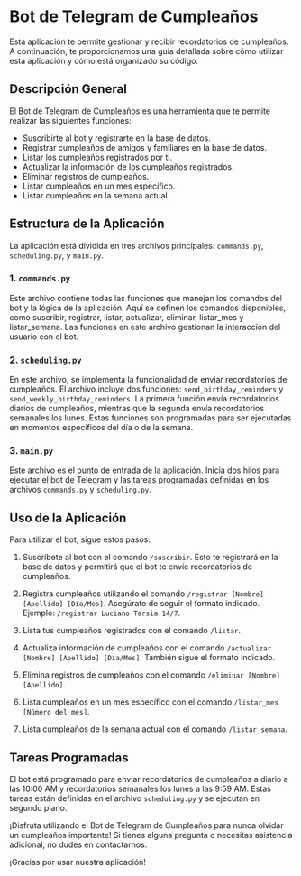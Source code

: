 # Bot de Telegram de Cumpleaños 

Esta aplicación te permite gestionar y recibir recordatorios de cumpleaños. A continuación, te proporcionamos una guía detallada sobre cómo utilizar esta aplicación y cómo está organizado su código.

## Descripción General
El Bot de Telegram de Cumpleaños es una herramienta que te permite realizar las siguientes funciones:

- Suscribirte al bot y registrarte en la base de datos.
- Registrar cumpleaños de amigos y familiares en la base de datos.
- Listar los cumpleaños registrados por ti.
- Actualizar la información de los cumpleaños registrados.
- Eliminar registros de cumpleaños.
- Listar cumpleaños en un mes específico.
- Listar cumpleaños en la semana actual.

## Estructura de la Aplicación
La aplicación está dividida en tres archivos principales: `commands.py`, `scheduling.py`, y `main.py`.

### 1. `commands.py`
Este archivo contiene todas las funciones que manejan los comandos del bot y la lógica de la aplicación. Aquí se definen los comandos disponibles, como suscribir, registrar, listar, actualizar, eliminar, listar_mes y listar_semana. Las funciones en este archivo gestionan la interacción del usuario con el bot.

### 2. `scheduling.py`
En este archivo, se implementa la funcionalidad de enviar recordatorios de cumpleaños. El archivo incluye dos funciones: `send_birthday_reminders` y `send_weekly_birthday_reminders`. La primera función envía recordatorios diarios de cumpleaños, mientras que la segunda envía recordatorios semanales los lunes. Estas funciones son programadas para ser ejecutadas en momentos específicos del día o de la semana.

### 3. `main.py`
Este archivo es el punto de entrada de la aplicación. Inicia dos hilos para ejecutar el bot de Telegram y las tareas programadas definidas en los archivos `commands.py` y `scheduling.py`.

## Uso de la Aplicación
Para utilizar el bot, sigue estos pasos:

1. Suscríbete al bot con el comando `/suscribir`. Esto te registrará en la base de datos y permitirá que el bot te envíe recordatorios de cumpleaños.

2. Registra cumpleaños utilizando el comando `/registrar [Nombre] [Apellido] [Día/Mes]`. Asegúrate de seguir el formato indicado. Ejemplo: `/registrar Luciano Tarsia 14/7`.

3. Lista tus cumpleaños registrados con el comando `/listar`.

4. Actualiza información de cumpleaños con el comando `/actualizar [Nombre] [Apellido] [Día/Mes]`. También sigue el formato indicado.

5. Elimina registros de cumpleaños con el comando `/eliminar [Nombre] [Apellido]`.

6. Lista cumpleaños en un mes específico con el comando `/listar_mes [Número del mes]`.

7. Lista cumpleaños de la semana actual con el comando `/listar_semana`.

## Tareas Programadas
El bot está programado para enviar recordatorios de cumpleaños a diario a las 10:00 AM y recordatorios semanales los lunes a las 9:59 AM. Estas tareas están definidas en el archivo `scheduling.py` y se ejecutan en segundo plano.

¡Disfruta utilizando el Bot de Telegram de Cumpleaños para nunca olvidar un cumpleaños importante! Si tienes alguna pregunta o necesitas asistencia adicional, no dudes en contactarnos.

¡Gracias por usar nuestra aplicación!
